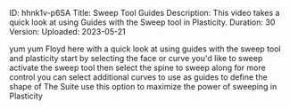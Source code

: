 ID: hhnk1v-p6SA
Title: Sweep Tool Guides
Description: This video takes a quick look at using Guides with the Sweep tool in Plasticity.
Duration: 30
Version: 
Uploaded: 2023-05-21

yum yum
Floyd here with a quick look at using
guides with the sweep tool and
plasticity start by selecting the face
or curve you'd like to sweep activate
the sweep tool then select the spine to
sweep along for more control you can
select additional curves to use as
guides to define the shape of The Suite
use this option to maximize the power of
sweeping in Plasticity